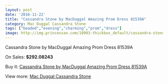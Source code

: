 ```yaml
---
layout: post
date: '2016-11-22'
title: "Cassandra Stone by MacDuggal Amazing Prom Dress 81539A"
category: Mac Duggal Cassandra Stone
tags: ["beaded","evening","charming","prom","dress"]
image: http://img.princessan.com/10903-thickbox_default/cassandra-stone-by-macduggal-amazing-prom-dress-81539a.jpg
---
```

Cassandra Stone by MacDuggal Amazing Prom Dress 81539A

On Sales: **$292.08243**
<a href="https://www.princessan.com/en/mac-duggal-cassandra-stone/4887-cassandra-stone-by-macduggal-amazing-prom-dress-81539a.html"><amp-img layout="responsive" width="600" height="600" src="//img.princessan.com/10903-thickbox_default/cassandra-stone-by-macduggal-amazing-prom-dress-81539a.jpg" alt="Cassandra Stone by MacDuggal Amazing Prom Dress 81539A 0" /></a>

Buy it: [Cassandra Stone by MacDuggal Amazing Prom Dress 81539A](https://www.princessan.com/en/mac-duggal-cassandra-stone/4887-cassandra-stone-by-macduggal-amazing-prom-dress-81539a.html "Cassandra Stone by MacDuggal Amazing Prom Dress 81539A")

View more: [Mac Duggal Cassandra Stone](https://www.princessan.com/en/37-mac-duggal-cassandra-stone "Mac Duggal Cassandra Stone")